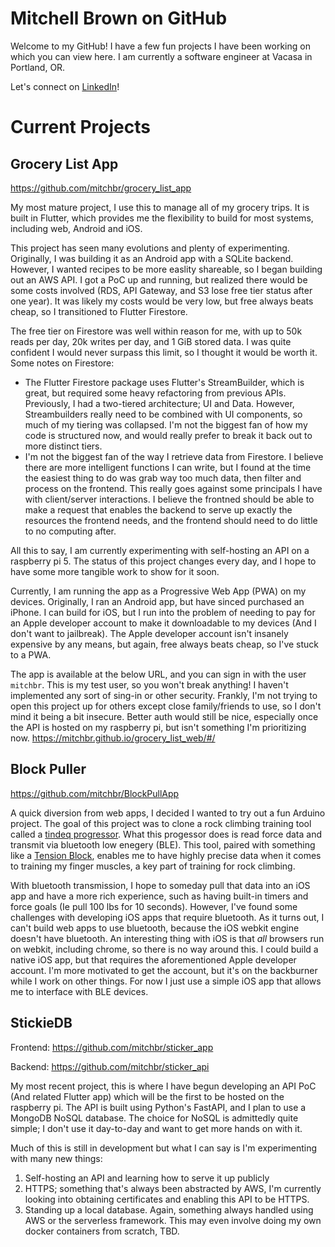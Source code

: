 # Mitchell Brown on GitHub
Welcome to my GitHub! I have a few fun projects I have been working on which you can view here. I am currently a software engineer at Vacasa in Portland, OR.

Let's connect on [LinkedIn](https://www.linkedin.com/in/mitchbr/)!

# Current Projects
## Grocery List App
https://github.com/mitchbr/grocery_list_app

My most mature project, I use this to manage all of my grocery trips. It is built in Flutter, which provides me the flexibility to build for most systems, including web, Android and iOS. 

This project has seen many evolutions and plenty of experimenting. Originally, I was building it as an Android app with a SQLite backend. However, I wanted recipes to be more easlity shareable, so I began building out an AWS API. I got a PoC up and running, but realized there would be some costs involved (RDS, API Gateway, and S3 lose free tier status after one year). It was likely my costs would be very low, but free always beats cheap, so I transitioned to Flutter Firestore. 

The free tier on Firestore was well within reason for me, with up to 50k reads per day, 20k writes per day, and 1 GiB stored data. I was quite confident I would never surpass this limit, so I thought it would be worth it. Some notes on Firestore:
- The Flutter Firestore package uses Flutter's StreamBuilder, which is great, but required some heavy refactoring from previous APIs. Previously, I had a two-tiered architecture; UI and Data. However, Streambuilders really need to be combined with UI components, so much of my tiering was collapsed. I'm not the biggest fan of how my code is structured now, and would really prefer to break it back out to more distinct tiers.
- I'm not the biggest fan of the way I retrieve data from Firestore. I believe there are more intelligent functions I can write, but I found at the time the easiest thing to do was grab way too much data, then filter and process on the frontend. This really goes against some principals I have with client/server interactions. I believe the frontned should be able to make a request that enables the backend to serve up exactly the resources the frontend needs, and the frontend should need to do little to no computing after.

All this to say, I am currently experimenting with self-hosting an API on a raspberry pi 5. The status of this project changes every day, and I hope to have some more tangible work to show for it soon.

Currently, I am running the app as a Progressive Web App (PWA) on my devices. Originally, I ran an Android app, but have sinced purchased an iPhone. I can build for iOS, but I run into the problem of needing to pay for an Apple developer account to make it downloadable to my devices (And I don't want to jailbreak). The Apple developer account isn't insanely expensive by any means, but again, free always beats cheap, so I've stuck to a PWA.

The app is available at the below URL, and you can sign in with the user `mitchbr`. This is my test user, so you won't break anything! I haven't implemented any sort of sing-in or other security. Frankly, I'm not trying to open this project up for others except close family/friends to use, so I don't mind it being a bit insecure. Better auth would still be nice, especially once the API is hosted on my raspberry pi, but isn't something I'm prioritizing now.
https://mitchbr.github.io/grocery_list_web/#/

## Block Puller
https://github.com/mitchbr/BlockPullApp

A quick diversion from web apps, I decided I wanted to try out a fun Arduino project. The goal of this project was to clone a rock climbing training tool called a [tindeq progressor](https://tindeq.com/product/progressor/). What this progessor does is read force data and transmit via bluetooth low enegery (BLE). This tool, paired with something like a [Tension Block](https://tensionclimbing.com/product/the-block-2/), enables me to have highly precise data when it comes to training my finger muscles, a key part of training for rock climbing.

With bluetooth transmission, I hope to someday pull that data into an iOS app and have a more rich experience, such as having built-in timers and force goals (Ie pull 100 lbs for 10 seconds). However, I've found some challenges with developing iOS apps that require bluetooth. As it turns out, I can't build web apps to use bluetooth, because the iOS webkit engine doesn't have bluetooth. An interesting thing with iOS is that _all_ browsers run on webkit, including chrome, so there is no way around this. I could build a native iOS app, but that requires the aforementioned Apple developer account. I'm more motivated to get the account, but it's on the backburner while I work on other things. For now I just use a simple iOS app that allows me to interface with BLE devices.

## StickieDB
Frontend: https://github.com/mitchbr/sticker_app

Backend: https://github.com/mitchbr/sticker_api

My most recent project, this is where I have begun developing an API PoC (And related Flutter app) which will be the first to be hosted on the raspberry pi. The API is built using Python's FastAPI, and I plan to use a MongoDB NoSQL database. The choice for NoSQL is admittedly quite simple; I don't use it day-to-day and want to get more hands on with it. 

Much of this is still in development but what I can say is I'm experimenting with many new things:
1. Self-hosting an API and learning how to serve it up publicly
2. HTTPS; something that's always been abstracted by AWS, I'm currently looking into obtaining certificates and enabling this API to be HTTPS.
3. Standing up a local database. Again, something always handled using AWS or the serverless framework. This may even involve doing my own docker containers from scratch, TBD.

